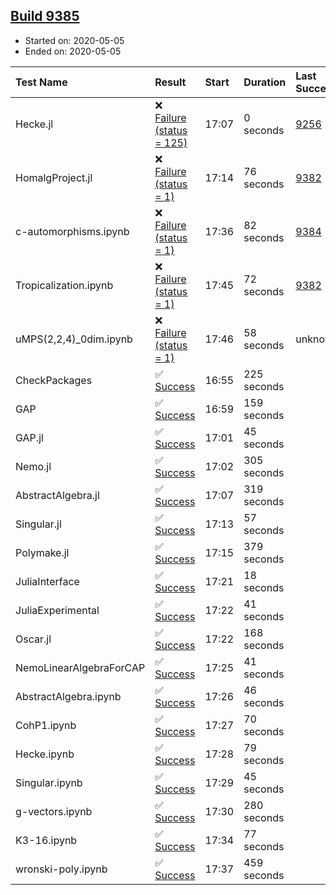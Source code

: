 ## [Build 9385](https://oscarci.mathematik.uni-kl.de/job/oscar/9385/)

* Started on: 2020-05-05
* Ended on: 2020-05-05

| Test Name    | Result | Start | Duration | Last Success | First Failure |
|:-------------|:-------|:------|:---------|:-------------|:--------------|
| Hecke.jl | ❌ [Failure (status = 125)](https://oscarci.mathematik.uni-kl.de/job/oscar/9385/artifact/logs/build-9385/Hecke.jl.log) | 17:07 | 0 seconds | [9256](https://oscarci.mathematik.uni-kl.de/job/oscar/9256/) | [9257](https://oscarci.mathematik.uni-kl.de/job/oscar/9257/) |
| HomalgProject.jl | ❌ [Failure (status = 1)](https://oscarci.mathematik.uni-kl.de/job/oscar/9385/artifact/logs/build-9385/HomalgProject.jl.log) | 17:14 | 76 seconds | [9382](https://oscarci.mathematik.uni-kl.de/job/oscar/9382/) | [9383](https://oscarci.mathematik.uni-kl.de/job/oscar/9383/) |
| c-automorphisms.ipynb | ❌ [Failure (status = 1)](https://oscarci.mathematik.uni-kl.de/job/oscar/9385/artifact/logs/build-9385/c-automorphisms.ipynb.log) | 17:36 | 82 seconds | [9384](https://oscarci.mathematik.uni-kl.de/job/oscar/9384/) | [9385](https://oscarci.mathematik.uni-kl.de/job/oscar/9385/) |
| Tropicalization.ipynb | ❌ [Failure (status = 1)](https://oscarci.mathematik.uni-kl.de/job/oscar/9385/artifact/logs/build-9385/Tropicalization.ipynb.log) | 17:45 | 72 seconds | [9382](https://oscarci.mathematik.uni-kl.de/job/oscar/9382/) | [9383](https://oscarci.mathematik.uni-kl.de/job/oscar/9383/) |
| uMPS(2,2,4)_0dim.ipynb | ❌ [Failure (status = 1)](https://oscarci.mathematik.uni-kl.de/job/oscar/9385/artifact/logs/build-9385/uMPS-2-2-4-_0dim.ipynb.log) | 17:46 | 58 seconds | unknown | unknown |
| CheckPackages | ✅ [Success](https://oscarci.mathematik.uni-kl.de/job/oscar/9385/artifact/logs/build-9385/CheckPackages.log) | 16:55 | 225 seconds |  |  |
| GAP | ✅ [Success](https://oscarci.mathematik.uni-kl.de/job/oscar/9385/artifact/logs/build-9385/GAP.log) | 16:59 | 159 seconds |  |  |
| GAP.jl | ✅ [Success](https://oscarci.mathematik.uni-kl.de/job/oscar/9385/artifact/logs/build-9385/GAP.jl.log) | 17:01 | 45 seconds |  |  |
| Nemo.jl | ✅ [Success](https://oscarci.mathematik.uni-kl.de/job/oscar/9385/artifact/logs/build-9385/Nemo.jl.log) | 17:02 | 305 seconds |  |  |
| AbstractAlgebra.jl | ✅ [Success](https://oscarci.mathematik.uni-kl.de/job/oscar/9385/artifact/logs/build-9385/AbstractAlgebra.jl.log) | 17:07 | 319 seconds |  |  |
| Singular.jl | ✅ [Success](https://oscarci.mathematik.uni-kl.de/job/oscar/9385/artifact/logs/build-9385/Singular.jl.log) | 17:13 | 57 seconds |  |  |
| Polymake.jl | ✅ [Success](https://oscarci.mathematik.uni-kl.de/job/oscar/9385/artifact/logs/build-9385/Polymake.jl.log) | 17:15 | 379 seconds |  |  |
| JuliaInterface | ✅ [Success](https://oscarci.mathematik.uni-kl.de/job/oscar/9385/artifact/logs/build-9385/JuliaInterface.log) | 17:21 | 18 seconds |  |  |
| JuliaExperimental | ✅ [Success](https://oscarci.mathematik.uni-kl.de/job/oscar/9385/artifact/logs/build-9385/JuliaExperimental.log) | 17:22 | 41 seconds |  |  |
| Oscar.jl | ✅ [Success](https://oscarci.mathematik.uni-kl.de/job/oscar/9385/artifact/logs/build-9385/Oscar.jl.log) | 17:22 | 168 seconds |  |  |
| NemoLinearAlgebraForCAP | ✅ [Success](https://oscarci.mathematik.uni-kl.de/job/oscar/9385/artifact/logs/build-9385/NemoLinearAlgebraForCAP.log) | 17:25 | 41 seconds |  |  |
| AbstractAlgebra.ipynb | ✅ [Success](https://oscarci.mathematik.uni-kl.de/job/oscar/9385/artifact/logs/build-9385/AbstractAlgebra.ipynb.log) | 17:26 | 46 seconds |  |  |
| CohP1.ipynb | ✅ [Success](https://oscarci.mathematik.uni-kl.de/job/oscar/9385/artifact/logs/build-9385/CohP1.ipynb.log) | 17:27 | 70 seconds |  |  |
| Hecke.ipynb | ✅ [Success](https://oscarci.mathematik.uni-kl.de/job/oscar/9385/artifact/logs/build-9385/Hecke.ipynb.log) | 17:28 | 79 seconds |  |  |
| Singular.ipynb | ✅ [Success](https://oscarci.mathematik.uni-kl.de/job/oscar/9385/artifact/logs/build-9385/Singular.ipynb.log) | 17:29 | 45 seconds |  |  |
| g-vectors.ipynb | ✅ [Success](https://oscarci.mathematik.uni-kl.de/job/oscar/9385/artifact/logs/build-9385/g-vectors.ipynb.log) | 17:30 | 280 seconds |  |  |
| K3-16.ipynb | ✅ [Success](https://oscarci.mathematik.uni-kl.de/job/oscar/9385/artifact/logs/build-9385/K3-16.ipynb.log) | 17:34 | 77 seconds |  |  |
| wronski-poly.ipynb | ✅ [Success](https://oscarci.mathematik.uni-kl.de/job/oscar/9385/artifact/logs/build-9385/wronski-poly.ipynb.log) | 17:37 | 459 seconds |  |  |
